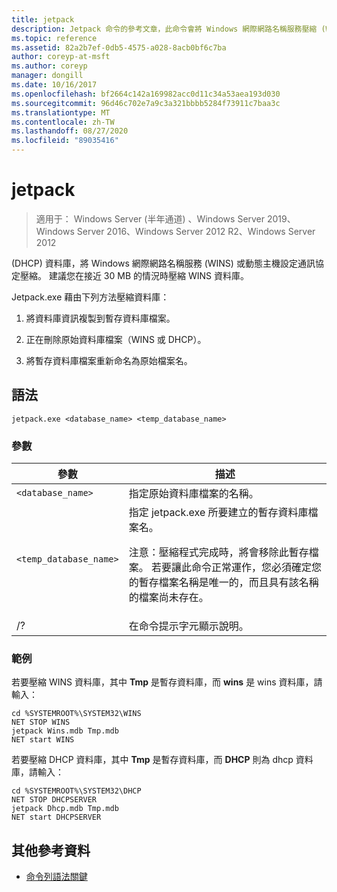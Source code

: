```yaml
---
title: jetpack
description: Jetpack 命令的參考文章，此命令會將 Windows 網際網路名稱服務壓縮 (WINS) 或動態主機設定通訊協定 (DHCP) database。
ms.topic: reference
ms.assetid: 82a2b7ef-0db5-4575-a028-8acb0bf6c7ba
author: coreyp-at-msft
ms.author: coreyp
manager: dongill
ms.date: 10/16/2017
ms.openlocfilehash: bf2664c142a169982acc0d11c34a53aea193d030
ms.sourcegitcommit: 96d46c702e7a9c3a321bbbb5284f73911c7baa3c
ms.translationtype: MT
ms.contentlocale: zh-TW
ms.lasthandoff: 08/27/2020
ms.locfileid: "89035416"
---
```

# <a name="jetpack"></a>jetpack

> 適用于： Windows Server (半年通道) 、Windows Server 2019、Windows Server 2016、Windows Server 2012 R2、Windows Server 2012

 (DHCP) 資料庫，將 Windows 網際網路名稱服務 (WINS) 或動態主機設定通訊協定壓縮。 建議您在接近 30 MB 的情況時壓縮 WINS 資料庫。

Jetpack.exe 藉由下列方法壓縮資料庫：

1. 將資料庫資訊複製到暫存資料庫檔案。

2. 正在刪除原始資料庫檔案（WINS 或 DHCP）。

3. 將暫存資料庫檔案重新命名為原始檔案名。

## <a name="syntax"></a>語法

```
jetpack.exe <database_name> <temp_database_name>
```

### <a name="parameters"></a>參數

| 參數 | 描述 |
| ------- | -------- |
| `<database_name>` | 指定原始資料庫檔案的名稱。 |
| `<temp_database_name>` | 指定 jetpack.exe 所要建立的暫存資料庫檔案名。<p>注意：壓縮程式完成時，將會移除此暫存檔案。 若要讓此命令正常運作，您必須確定您的暫存檔案名稱是唯一的，而且具有該名稱的檔案尚未存在。 |
| /? | 在命令提示字元顯示說明。 |

### <a name="examples"></a>範例

若要壓縮 WINS 資料庫，其中 **Tmp** 是暫存資料庫，而 **wins** 是 wins 資料庫，請輸入：

```
cd %SYSTEMROOT%\SYSTEM32\WINS
NET STOP WINS
jetpack Wins.mdb Tmp.mdb
NET start WINS
```

若要壓縮 DHCP 資料庫，其中 **Tmp** 是暫存資料庫，而 **DHCP** 則為 dhcp 資料庫，請輸入：

```
cd %SYSTEMROOT%\SYSTEM32\DHCP
NET STOP DHCPSERVER
jetpack Dhcp.mdb Tmp.mdb
NET start DHCPSERVER
```

## <a name="additional-references"></a>其他參考資料

- [命令列語法關鍵](command-line-syntax-key.md)

